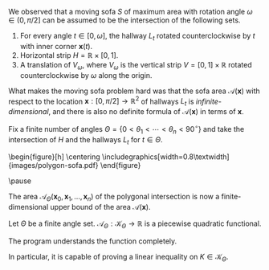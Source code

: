 We observed that a moving sofa $S$ of maximum area with rotation angle $\omega \in (0, \pi/2]$ can be assumed to be the intersection of the following sets.

1. For every angle $t \in [0, \omega]$, the hallway $L_t$ rotated counterclockwise by $t$ with inner corner $\mathbf{x}(t)$.
2. Horizontal strip $H = \mathbb{R} \times [0, 1]$.
3. A translation of $V_\omega$, where $V_\omega$ is the vertical strip $V = [0, 1] \times \mathbb{R}$ rotated counterclockwise by $\omega$ along the origin.

What makes the moving sofa problem hard was that the sofa area $\mathcal{A}(\mathbf{x})$ with respect to the location $\mathbf{x} : [0, \pi/2] \rightarrow \mathbb{R}^2$ of hallways $L_t$ is _infinite-dimensional_, and there is also no definite formula of $\mathcal{A}(\mathbf{x})$ in terms of $\mathbf{x}$.

Fix a finite number of angles 
$\Theta = \{0 < \theta_1 < \cdots < \theta_n < 90^\circ\}$
and take the intersection of $H$ and the hallways $L_t$ for $t \in \Theta$.

\begin{figure}[h]
\centering
\includegraphics[width=0.8\textwidth]{images/polygon-sofa.pdf}
\end{figure}  

\pause

The area $\mathcal{A}_\Theta(\mathbf{x}_0, \mathbf{x}_1, \ldots, \mathbf{x}_n)$ of the polygonal intersection is now a finite-dimensional upper bound of the area $\mathcal{A}(\mathbf{x})$.

Let $\Theta$ be a finite angle set. $\mathcal{A}_\Theta : \mathcal{K}_\Theta \to \mathbb{R}$ is a piecewise quadratic functional. 

The program understands the function completely.

In particular, it is capable of proving a linear inequality on $K \in \mathcal{K}_\Theta$.